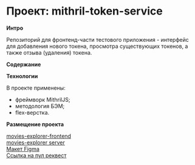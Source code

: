 # Проект: mithril-token-service

**Интро**

Репозиторий для фронтенд-части тестового приложения - интерфейс для добавления нового токена, просмотра существующих токенов, а также отзыва (удаления) токена.

**Содержание**


**Технологии**

В проекте применены:
* фреймворк MithrilJS;
* методология БЭМ;
* flex-верстка.

**Размещение проекта**

[movies-explorer-frontend](https://pivovarova.diploma.nomoredomains.xyz/) \
[movies-explorer server](https://api.pivovarova.diploma.nomoredomains.xyz/) \
[Макет Figma](https://www.figma.com/file/29ycWLyVEeDco7sjOZlq82/Diploma-(Copy)?node-id=891%3A3857) \
[Ссылка на пул реквест](https://github.com/SvetlanaPivovarova/movies-explorer-frontend/pull/2)